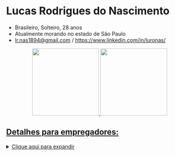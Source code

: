 # Lucas Rodrigues do Nascimento
- Brasileiro, Solteiro, 28 anos
- Atualmente morando no estado de São Paulo
- lr.nas1894@gmail.com /
https://www.linkedin.com/in/luronas/
<div align="center">
  <a href="https://github.com/lrNas">
  <img height="180em" src="https://github-readme-stats.vercel.app/api?username=lrNas&show_icons=true&theme=dark&include_all_commits=true&count_private=true"/>
  <img height="180em" src="https://github-readme-stats.vercel.app/api/top-langs/?username=lrNas&layout=compact&langs_count=7&theme=dark"/>
</div>

  
## Detalhes para empregadores:
<details>
  <summary>Clique aqui para expandir</summary>

  
## Caracteristicas pessoais
- Lógico
- Dotado de Criatividade
- Focado em entregas
- Facilidade de adaptação
- Rápido aprendizado
- Facilidade com sistemas
- Necessidade de desafios

## Formação
- Segurança da Informação – Uninove - Tecólogo - 2 anos e 8 meses - Concluído em Março de 2022
- Análise e desenvolvimento de sistemas - Tecnólogo - 1 ano - Encerrado antecipadamente - 2015
- Ciência da computação - Bacharel - 1 ano e meio - Encerrado antecipadamente - 2012

### Cursos certificados

#### FIAP
- Análise de sistemas e prototipação Web
- Desenvolvimento de sistemas Web
  
#### Digital House
- Fullstack Node.js / React.js

#### Cisco
- Cybersecurity Essecials

#### Universidade Nove de Julho
- Português bem empregado módulo I e II

#### Escola Virtual Bradesco
- Rotinas avançadas em Office
- Fundamentos de TI: Hardware e Software
- Introdução a rede de computadores
- Fundamentos de Design Gráfico
- Fundamentos de Governança de TI – ITIL v3
- Fundamentos de Lógica de Programação

#### Iniciativa Samsung: Code IOT
- Introdução à internet das coisas
- Aplicativos para dispositivos móveis
- Programação física com Arduino
- Eletrônica: conceitos e componentes básicos
- Objetos inteligentes conectados

### Conhecimentos (ainda) não certificados
- Noções de programação Python, C, Java
- Web Design
- Noções PMBOK
- Conhecimentos avançados de Redes e Hardware
- Inglês avançado para leitura, conversação e escrita
- Espanhol intermediário para leitura e básico para escrita.
- Rotinas avançadas em Windows e Linux
- Vivência com PHP e MySql
- Soft Skills de comunicação de impacto e comunicação não agressiva.

## Todas experiências profissionais
- 11/2021 à atualmente – Stefanini – Helpdesk bilíngue -  Suporte ao funcionário Nestlé, em rotinas suporte geral. Home Office - Atendimento via fone.
- 16/08/2019 à 21/10/2021 – Teleperformance – Expert em interação – Suporte, replacement e accounting para o cliente final Xbox. Home Office - Atendimento via chat.
- 07/10/2021 à 21/10/2021 – Home Agent – Atendimento ao cliente pessoa física Fortbrasil para produtos bancários. Home Office - Atendimento via fone.
- 07/08/2021 à 03/09/2021 – Almaviva do Brasil – Atendimento ao cliente pessoa física BTG para produtos bancários. Presencial - Atendimento via fone.
- 10/01/2018 à 16/08/2019 – Entregas através do app Rappi e paralelamente, em um Estúdio Audiovisual, voluntário.
- 05/01/2015 à 10/01/2018 – Barakah Muslim – Comprador / Dev. E-commerce – Gerenciamento de E-commerce, accounting, replacement e gerenciamento / manutenção MySql e OpenCart (PHP). Contrato Mei - Home Office.
- 08/03/2017 à 02/10/2017 – Atento SA – Agente de suporte III - Live Tim - Rotinas de suporte à cliente final, em redes. Presencial - Atendimento via Fone.
- 10/2014 à 12/2014 – Atento SA – Agente de Chat – Samsung PC/TV/Mobile - Rotinas de atendimento ao cliente final, provendo suporte à equipamentos da marca. Presencial.
- 02/2014 à 10/2014 – Sitel do Brasil - Analista de suporte I – Dell B2B - Helpdesk a clientes pessoa jurídica e à prestadores de serviço da Dell. Presencial - Atedimento via fone.
- 08/2013 à 02/2014 – Tivit – Agente de atendimento – Vendas receptivas no grupo LATAM airlines. Presencial - Atendimento via fone e chat.
- 12/04/2013 à 07/08/2013 – Teleperformance CRM S/A – Agente de atendimento – Vendas Receptivas à clientes HOTEIS.COM, e prestação de sac. Presencial - Atendimento via fone.
- 19/11/2012 à 18/04/2013 – Atento SA – Agente de SAC – Sac. Sul América PJ, atendendo hospitais, médicos e outros fornecendo liberação de procedimento ou indicação do Rol ANS. Presencial - Atendimento via fone.
- 17/09/2012 à 25/09/2012 – Refrio Armazéns Gerais LTDA – Coletor em armazém refrigerado.
- 02/05/2012 à 11/09/2012 – G.L. de Almeida Embalagens – Representante comercial para embalagens de Pizzaria. Presencial - Porta a Porta.
</details>



